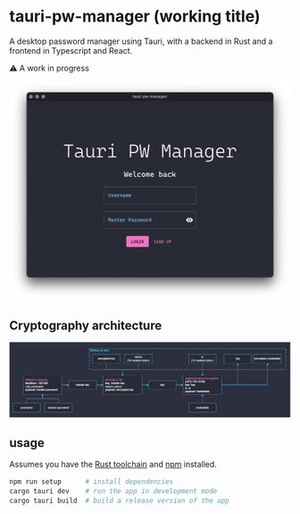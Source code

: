 # tauri-pw-manager (working title)
A desktop password manager using Tauri, with a backend in Rust and a frontend in Typescript and React.

:warning: A work in progress

![login page](./assets/login-page.png)

## Cryptography architecture
![cryptography architecture](./assets/crypto-architecture.png)

## usage
Assumes you have the [Rust toolchain](https://rustup.rs/) and [npm](https://www.npmjs.com/) installed.

```bash
npm run setup      # install dependencies
cargo tauri dev    # run the app in development mode
cargo tauri build  # build a release version of the app
```
